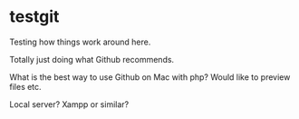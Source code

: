 # testgit
Testing how things work around here.

Totally just doing what Github recommends.

What is the best way to use Github on Mac with php? Would like to preview files etc.

Local server? Xampp or similar?

